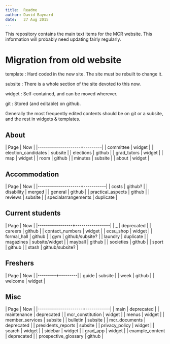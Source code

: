 ```yaml
---
title:  Readme  
author: David Baynard  
date:   27 Aug 2015  
...
```


This repository contains the main text items for the MCR website.
This information will probably need updating fairly regularly.

# Migration from old website

template
:   Hard coded in the new site. The site must be rebuilt to change it.

subsite
:   There is a whole section of the site devoted to this now.

widget
:   Self-contained, and can be moved wherever.

git
:   Stored (and editable) on github.

Generally the most frequently edited contents should be on git or a subsite, and the rest in widgets & templates.

## About

| Page                | Now     |
|---------------------+---------|
| committee           | widget  |
| election_candidates | subsite |
| elections           | github  |
| grad_tutors         | widget  |
| map                 | widget  |
| room                | github  |
| minutes             | subsite |
| about               | widget  |

## Accommodation

| Page                | Now       |
|---------------------+-----------|
| costs               | github?   |
| disability          | merged    |
| general             | github    |
| practical_aspects   | github    |
| reviews             | subsite   |
| specialarrangements | duplicate |

## Current students

| Page            | Now             |
|-----------------+-----------------|
| _               | deprecated      |
| careers         | github          |
| contact_numbers | widget          |
| ecsu_shop       | widget          |
| formal_hall     | github          |
| gym             | github/subsite? |
| laundry         | duplicate       |
| magazines       | subsite/widget  |
| mayball         | github          |
| societies       | github          |
| sport           | github          |
| stash           | github/subsite? |

## Freshers

| Page    | Now     |
|---------+---------|
| guide   | subsite |
| week    | github  |
| welcome | widget  |

## Misc

| Page                 | Now        |
|----------------------+------------|
| main                 | deprecated |
| maintenance          | deprecated |
| mcr_constitution     | widget     |
| menus                | widget     |
| member_services      | subsite    |
| bulletin             | subsite    |
| mcr_documents        | deprecated |
| presidents_reports   | subsite    |
| privacy_policy       | widget     |
| search               | widget     |
| sidebar              | widget     |
| grad_app             | widget     |
| example_content      | deprecated |
| prospective_glossary | github     |
